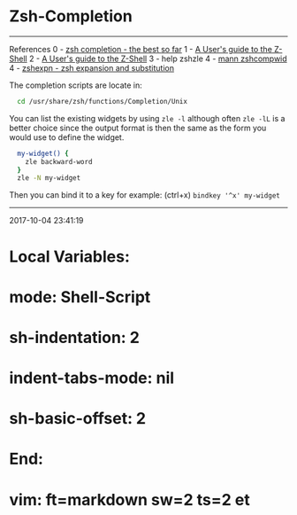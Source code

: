 # Zsh-Completion

----------------------------------------- 
References
0 - [zsh completion - the best so far][zsh0]
1 - [A User's guide to the Z-Shell][zsh1] 
2 - [A User's guide to the Z-Shell][zsh2] 
3 - help zshzle
4 - [mann zshcompwid][zsh3]
4 - [zshexpn - zsh expansion and substitution][zshexpn]

The completion scripts are locate in:

```bash
  cd /usr/share/zsh/functions/Completion/Unix
```

You can list the existing widgets by using `zle -l` although often `zle -lL` is 
a better choice since the output format is then the same as the form you would 
use to define the widget.


```bash
  my-widget() {
    zle backward-word
  }
  zle -N my-widget
```
Then you can bind it to a key for example: (ctrl+x)
`bindkey '^x' my-widget` 

-----------------------------------------
2017-10-04 23:41:19


[zsh0]: https://github.com/zsh-users/zsh-completions/blob/master/zsh-completions-howto.org
[zsh1]: http://zsh.sourceforge.net/Guide/zshguide04.html#l103
[zsh2]: http://zsh.sourceforge.net/Guide/zshguide06.html
[zsh3]: https://manned.org/zshcompwid 
[zshexpn]: https://manned.org/zshexpn

# Local Variables:
# mode: Shell-Script
# sh-indentation: 2
# indent-tabs-mode: nil
# sh-basic-offset: 2
# End:
# vim: ft=markdown sw=2 ts=2 et
